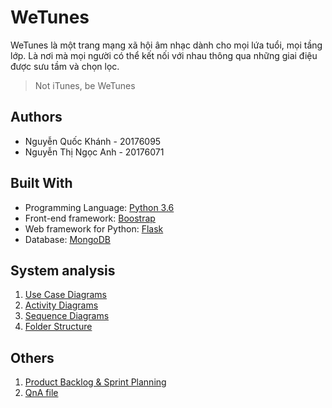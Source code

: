 # WeTunes
WeTunes là một trang mạng xã hội âm nhạc dành cho mọi lứa tuổi, mọi tầng lớp. Là nơi mà mọi người có thể kết nối với nhau thông qua những giai điệu được sưu tầm và chọn lọc.
> Not iTunes, be WeTunes
## Authors
- Nguyễn Quốc Khánh - 20176095
- Nguyễn Thị Ngọc Anh - 20176071
## Built With
- Programming Language: [Python 3.6](https://www.python.org/)
- Front-end framework: [Boostrap](https://getbootstrap.com/)
- Web framework for Python: [Flask](https://flask.palletsprojects.com/en/1.1.x/)
- Database: [MongoDB](https://www.mongodb.com/)
## System analysis
1. [Use Case Diagrams](system-analysis/usecase)
2. [Activity Diagrams](system-analysis/activity%20diagram)
3. [Sequence Diagrams](system-analysis/sequence%20diagram)
4. [Folder Structure](system-analysis/folder%20structure)

## Others
1. [Product Backlog & Sprint Planning](https://github.com/kedgarnguyen298/musicweb-project/blob/master/Backlog%20%26%20Planning.xlsx)
2. [QnA file](QnA.xlsx)

